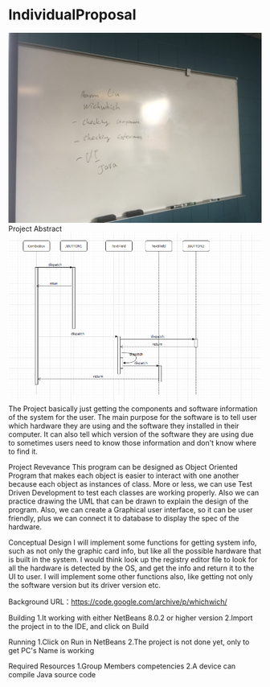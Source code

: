 # IndividualProposal
![](uml/thumbnail_image1.jpg)
Project Abstract
![](uml/CheckSystemComponent.png)
The Project basically just getting the components and software information of the system for the user. The main purpose for the software is to tell user which hardware they are using and the software they installed in their computer. It can also tell which version of the software they are using due to sometimes users need to know those information and don't know where to find it. 

Project Revevance
This program can be designed as Object Oriented Program that makes each object is easier to interact with one another because each object as instances of class. More or less, we can use Test Driven Development to test each classes are working properly. Also we can practice drawing the UML that can be drawn to explain the design of the program. Also, we can create a Graphical user interface, so it can be user friendly, plus we can connect it to database to display the spec of the hardware.

Conceptual Design
I will implement some functions for getting system info, such as not only the graphic card info, but like all the possible hardware that is built in the system. I would think look up the registry editor file to look for all the hardware is detected by the OS, and get the info and return it to the UI to user. I will implement some other functions also, like getting not only the software version but its driver version etc.

Background
URL：https://code.google.com/archive/p/whichwich/

Building
1.It working with either NetBeans 8.0.2 or higher version
2.Import the project in to the IDE, and click on Build

Running
1.Click on Run in NetBeans
2.The project is not done yet, only to get PC's Name is working

Required Resources
1.Group Members competencies
2.A device can compile Java source code

